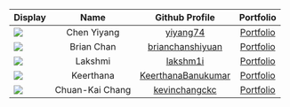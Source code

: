 
| Display                                             |      Name       |                       Github Profile                        |                  Portfolio                   |
|-----------------------------------------------------|:---------------:|:-----------------------------------------------------------:|:--------------------------------------------:|
| ![](https://via.placeholder.com/100.png?text=Photo) |   Chen Yiyang   |           [yiyang74](https://github.com/yiyang74)           |      [Portfolio](docs/team/yiyang74.md)      |
| ![](https://via.placeholder.com/100.png?text=Photo) |   Brian Chan    |   [brianchanshiyuan](https://github.com/brianchanshiyuan)   |  [Portfolio](docs/team/brianchanshiyuan.md)  |
| ![](https://via.placeholder.com/100.png?text=Photo) |     Lakshmi     |           [lakshm1i](https://github.com/lakshm1i)           |      [Portfolio](docs/team/lakshm1i.md)      |
| ![](https://via.placeholder.com/100.png?text=Photo) |    Keerthana    | [KeerthanaBanukumar](https://github.com/KeerthanaBanukumar) | [Portfolio](docs/team/keerthanabanukumar.md) |
| ![](https://via.placeholder.com/100.png?text=Photo) | Chuan-Kai Chang |      [kevinchangckc](https://github.com/kevinchangckc)      |   [Portfolio](docs/team/kevinchangckc.md)    |
